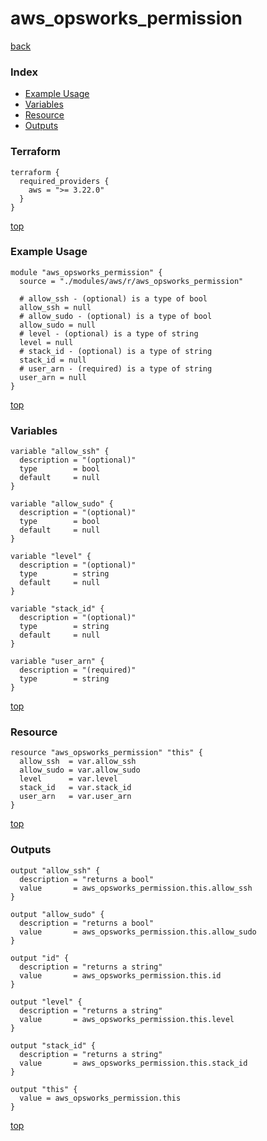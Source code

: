 # aws_opsworks_permission

[back](../aws.md)

### Index

- [Example Usage](#example-usage)
- [Variables](#variables)
- [Resource](#resource)
- [Outputs](#outputs)

### Terraform

```hcl
terraform {
  required_providers {
    aws = ">= 3.22.0"
  }
}
```

[top](#index)

### Example Usage

```hcl
module "aws_opsworks_permission" {
  source = "./modules/aws/r/aws_opsworks_permission"

  # allow_ssh - (optional) is a type of bool
  allow_ssh = null
  # allow_sudo - (optional) is a type of bool
  allow_sudo = null
  # level - (optional) is a type of string
  level = null
  # stack_id - (optional) is a type of string
  stack_id = null
  # user_arn - (required) is a type of string
  user_arn = null
}
```

[top](#index)

### Variables

```hcl
variable "allow_ssh" {
  description = "(optional)"
  type        = bool
  default     = null
}

variable "allow_sudo" {
  description = "(optional)"
  type        = bool
  default     = null
}

variable "level" {
  description = "(optional)"
  type        = string
  default     = null
}

variable "stack_id" {
  description = "(optional)"
  type        = string
  default     = null
}

variable "user_arn" {
  description = "(required)"
  type        = string
}
```

[top](#index)

### Resource

```hcl
resource "aws_opsworks_permission" "this" {
  allow_ssh  = var.allow_ssh
  allow_sudo = var.allow_sudo
  level      = var.level
  stack_id   = var.stack_id
  user_arn   = var.user_arn
}
```

[top](#index)

### Outputs

```hcl
output "allow_ssh" {
  description = "returns a bool"
  value       = aws_opsworks_permission.this.allow_ssh
}

output "allow_sudo" {
  description = "returns a bool"
  value       = aws_opsworks_permission.this.allow_sudo
}

output "id" {
  description = "returns a string"
  value       = aws_opsworks_permission.this.id
}

output "level" {
  description = "returns a string"
  value       = aws_opsworks_permission.this.level
}

output "stack_id" {
  description = "returns a string"
  value       = aws_opsworks_permission.this.stack_id
}

output "this" {
  value = aws_opsworks_permission.this
}
```

[top](#index)